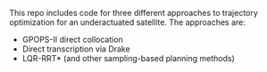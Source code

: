 This repo includes code for three different approaches to trajectory optimization for an underactuated satellite. The approaches are:

* GPOPS-II direct collocation
* Direct transcription via Drake
* LQR-RRT* (and other sampling-based planning methods)


